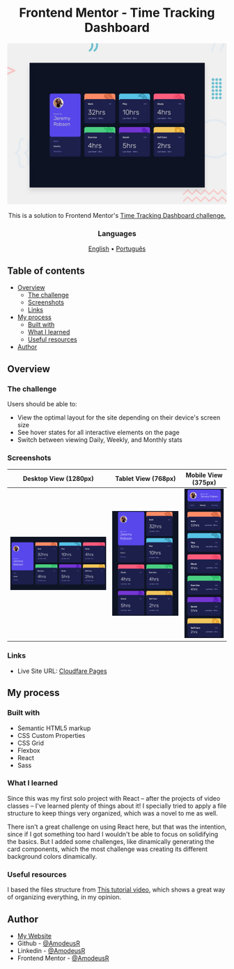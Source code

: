 <!-- markdownlint-disable MD033 -->
<h1 align="center">Frontend Mentor - Time Tracking Dashboard</h1>

![Desktop Preview](./design/desktop-preview.jpg)

<p align="center">This is a solution to Frontend Mentor's <a href="https://www.frontendmentor.io/challenges/time-tracking-dashboard-UIQ7167Jw"> Time Tracking Dashboard challenge.</a></p>

<h3 align="center">Languages</h3>
<p align="center">
  <a href="#">English</a> • <a href="./lang/README.pt-br.md">Português</a>
</p>
<!-- markdownlint-enable MD033 -->

## Table of contents

- [Overview](#overview)
  - [The challenge](#the-challenge)
  - [Screenshots](#screenshots)
  - [Links](#links)
- [My process](#my-process)
  - [Built with](#built-with)
  - [What I learned](#what-i-learned)
  - [Useful resources](#useful-resources)
- [Author](#author)

## Overview

### The challenge

Users should be able to:

- View the optimal layout for the site depending on their device's screen size
- See hover states for all interactive elements on the page
- Switch between viewing Daily, Weekly, and Monthly stats

### Screenshots

| Desktop View (1280px) | Tablet View (768px) | Mobile View (375px)|
|-------|-------|-------|
|![Desktop View (1280px)](./page-models/desktop.png)|![iPad View (768px)](./page-models/tablet.png)|![iPhone View (375px)](./page-models/mobile.png)|

### Links

- Live Site URL: [Cloudfare Pages](https://fm--time-tracking-dashboard.pages.dev)

## My process

### Built with

- Semantic HTML5 markup
- CSS Custom Properties
- CSS Grid
- Flexbox
- React
- Sass

### What I learned

Since this was my first solo project with React – after the projects of video classes – I've learned plenty of things about it! I specially tried to apply a file structure to keep things very organized, which was a novel to me as well.

There isn't a great challenge on using React here, but that was the intention, since if I got something too hard I wouldn't be able to focus on solidifying the basics. But I added some challenges, like dinamically generating the card components, which the most challenge was creating its different background colors dinamically.

### Useful resources

I based the files structure from [This tutorial video](https://www.youtube.com/watch?v=3HNyXCPDQ7Q), which shows a great way of organizing everything, in my opinion.

## Author

- [My Website](https://amodeusr.pages.dev)
- Github - [@AmodeusR](https://github.com/amodeusr)
- Linkedin - [@AmodeusR](https://www.linkedin.com/in/AmodeusR)
- Frontend Mentor - [@AmodeusR](https://www.frontendmentor.io/profile/AmodeusR)

